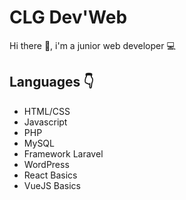 # CLG Dev'Web

Hi there 👋, i'm a junior web developer :computer:

## Languages :point_down:


  - HTML/CSS
  - Javascript
  - PHP
  - MySQL
  - Framework Laravel
  - WordPress
  - React Basics
  - VueJS Basics

<!--
**CLGDevWeb/CLGDevWeb** is a ✨ _special_ ✨ repository because its `README.md` (this file) appears on your GitHub profile.

Here are some ideas to get you started:

-  I’m currently working on Laravel Project
-  I’m currently learning VueJS et LiveWire
- 💬 Ask me about Laravel basics
- 📫 How to reach me: clgdevweb@gmail.com
-->
